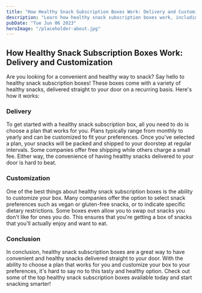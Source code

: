 ```yaml
---
title: "How Healthy Snack Subscription Boxes Work: Delivery and Customization"
description: "Learn how healthy snack subscription boxes work, including delivery and customization options. Get the best deals on healthy snack boxes and enjoy convenient and healthy snacks delivered to your door."
pubDate: "Tue Jun 06 2023"
heroImage: "/placeholder-about.jpg"
---
```


## How Healthy Snack Subscription Boxes Work: Delivery and Customization

Are you looking for a convenient and healthy way to snack? Say hello to healthy snack subscription boxes! These boxes come with a variety of healthy snacks, delivered straight to your door on a recurring basis. Here&#39;s how it works:

### Delivery

To get started with a healthy snack subscription box, all you need to do is choose a plan that works for you. Plans typically range from monthly to yearly and can be customized to fit your preferences. Once you&#39;ve selected a plan, your snacks will be packed and shipped to your doorstep at regular intervals. Some companies offer free shipping while others charge a small fee. Either way, the convenience of having healthy snacks delivered to your door is hard to beat.

### Customization

One of the best things about healthy snack subscription boxes is the ability to customize your box. Many companies offer the option to select snack preferences such as vegan or gluten-free snacks, or to indicate specific dietary restrictions. Some boxes even allow you to swap out snacks you don&#39;t like for ones you do. This ensures that you&#39;re getting a box of snacks that you&#39;ll actually enjoy and want to eat.

### Conclusion

In conclusion, healthy snack subscription boxes are a great way to have convenient and healthy snacks delivered straight to your door. With the ability to choose a plan that works for you and customize your box to your preferences, it&#39;s hard to say no to this tasty and healthy option. Check out some of the top healthy snack subscription boxes available today and start snacking smarter!